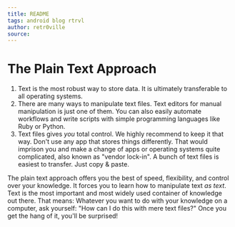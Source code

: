 ```yaml
---
title: README
tags: android blog rtrvl
author: retr0ville
source: 
---
```

# The Plain Text Approach 

1. Text is the most robust way to store data. It is ultimately transferable to all operating systems. 
2. There are many ways to manipulate text files. Text editors for manual manipulation is just one of them. You can also easily automate workflows and write scripts with simple programming languages like Ruby or Python.
3. Text files gives *you* total control. We highly recommend to keep it that way. Don't use any app that stores things differently. That would imprison you and make a change of apps or operating systems quite complicated, also known as "vendor lock-in". A bunch of text files is easiest to transfer. Just copy & paste.

The plain text approach offers you the best of speed, flexibility, and control over your knowledge. It forces you to learn how to manipulate text *as text*. Text is the most important and most widely used container of knowledge out there. That means: Whatever you want to do with your knowledge on a computer, ask yourself: "How can I do this with mere text files?" Once you get the hang of it, you'll be surprised!